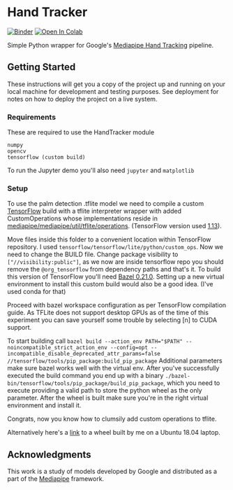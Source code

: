 # Hand Tracker
[![Binder](https://mybinder.org/badge_logo.svg)](https://mybinder.org/v2/gh/wolterlw/hand_tracking/master)
[![Open In Colab](https://colab.research.google.com/assets/colab-badge.svg)](https://colab.research.google.com/github/wolterlw/hand_tracking/blob/master/hand_model.ipynb)

Simple Python wrapper for Google's [Mediapipe Hand Tracking](https://github.com/google/mediapipe/blob/master/mediapipe/docs/hand_tracking_mobile_gpu.md) pipeline.

## Getting Started

These instructions will get you a copy of the project up and running on your local machine for development and testing purposes. See deployment for notes on how to deploy the project on a live system.

### Requirements

These are required to use the HandTracker module

```
numpy
opencv
tensorflow (custom build)
```
To run the Jupyter demo you'll also need `jupyter` and `matplotlib`


### Setup 

To use the palm detection .tflite model we need to compile a custom [TensorFlow](https://github.com/tensorflow/tensorflow) build with a tflite interpreter wrapper with added CustomOperations whose implementations reside in [mediapipe/mediapipe/util/tflite/operations](https://github.com/google/mediapipe/tree/master/mediapipe/util/tflite/operations).
(TensorFlow version used [1.13](https://github.com/tensorflow/tensorflow/releases/tag/v1.13.2)).

Move files inside this folder to a convenient location within TensorFlow repository. I used `tensorflow/tensorflow/lite/python/custom_ops`.
Now we need to change the BUILD file. 
Change package visibility to `["//visibility:public"]`, as we now are inside tensorflow repo you should remove the `@org_tensorflow` from dependency paths and that's it. 
To build this version of TensorFlow you'll need [Bazel 0.21.0](https://github.com/bazelbuild/bazel/releases/tag/0.21.0). Setting up a new virtual environment to install this custom build would also be a good idea. (I've used conda for that)

Proceed with bazel workspace configuration as per TensorFlow compilation guide. As TFLite does not support desktop GPUs as of the time of this experiment you can save yourself some trouble by selecting [n] to CUDA support.

To start building call 
```bazel build --action_env PATH="$PATH" --noincompatible_strict_action_env --config=opt --incompatible_disable_deprecated_attr_params=false //tensorflow/tools/pip_package:build_pip_package```
Additional parameters make sure bazel works well with the virtual env.
After you've successfully executed the build command you end up with a binary `./bazel-bin/tensorflow/tools/pip_package/build_pip_package`, which you need to execute providing a valid path to store the python wheel as the only parameter. After the wheel is built make sure you're in the right virtual environment and install it.

Congrats, now you know how to clumsily add custom operations to tflite.

Alternatively here's a [link](https://www.dropbox.com/s/07p84k7q4kxwc02/tensorflow-1.13.2-cp37-cp37m-linux_x86_64.whl?dl=0) to a wheel built by me on a Ubuntu 18.04 laptop.

## Acknowledgments

This work is a study of models developed by Google and distributed as a part of the [Mediapipe](https://github.com/google/mediapipe) framework.
